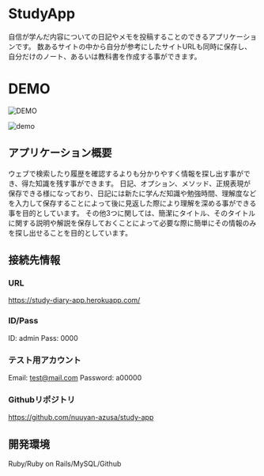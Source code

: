 
# StudyApp

自信が学んだ内容についての日記やメモを投稿することのできるアプリケーションです。
数あるサイトの中から自分が参考にしたサイトURLも同時に保存し、自分だけのノート、あるいは教科書を作成する事ができます。

# DEMO
	
![DEMO](https://user-images.githubusercontent.com/75525377/107651057-70642a80-6cc2-11eb-88ae-1d0ebd5374fd.gif)

![demo](https://user-images.githubusercontent.com/75525377/107911829-a7775c00-6fa0-11eb-9ca3-9896aa3ff522.gif)




## アプリケーション概要

ウェブで検索したり履歴を確認するよりも分かりやすく情報を探し出す事ができ、得た知識を残す事ができます。
日記、オプション、メソッド、正規表現が保存できる様になっており、日記には新たに学んだ知識や勉強時間、理解度などを入力して保存することによって後に見返した際により理解を深める事ができる事を目的としています。
その他3つに関しては、簡潔にタイトル、そのタイトルに関する説明や解説を保存しておくことによって必要な際に簡単にその情報のみを探し出せることを目的としています。

## 接続先情報

### URL
  https://study-diary-app.herokuapp.com/

### ID/Pass
  ID: admin
  Pass: 0000

### テスト用アカウント
  Email: test@mail.com
  Password: a00000

### Githubリポジトリ
  https://github.com/nuuyan-azusa/study-app

## 開発環境
  Ruby/Ruby on Rails/MySQL/Github
